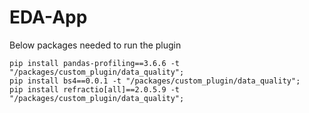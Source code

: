 # EDA-App

Below packages needed to run the plugin

```
pip install pandas-profiling==3.6.6 -t "/packages/custom_plugin/data_quality";
pip install bs4==0.0.1 -t "/packages/custom_plugin/data_quality";
pip install refractio[all]==2.0.5.9 -t "/packages/custom_plugin/data_quality";
```